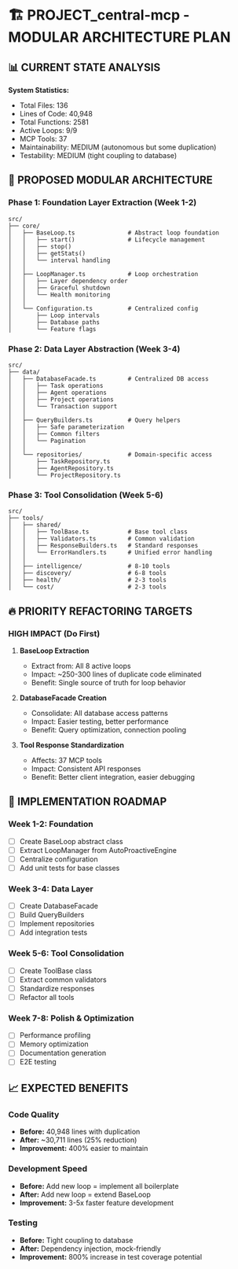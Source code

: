 # 🏗️ PROJECT_central-mcp - MODULAR ARCHITECTURE PLAN

## 📊 CURRENT STATE ANALYSIS

**System Statistics:**
- Total Files: 136
- Lines of Code: 40,948
- Total Functions: 2581
- Active Loops: 9/9
- MCP Tools: 37
- Maintainability: MEDIUM (autonomous but some duplication)
- Testability: MEDIUM (tight coupling to database)

## 🎯 PROPOSED MODULAR ARCHITECTURE

### Phase 1: Foundation Layer Extraction (Week 1-2)

```
src/
├── core/
│   ├── BaseLoop.ts               # Abstract loop foundation
│   │   ├── start()               # Lifecycle management
│   │   ├── stop()
│   │   ├── getStats()
│   │   └── interval handling
│   │
│   ├── LoopManager.ts            # Loop orchestration
│   │   ├── Layer dependency order
│   │   ├── Graceful shutdown
│   │   └── Health monitoring
│   │
│   └── Configuration.ts          # Centralized config
│       ├── Loop intervals
│       ├── Database paths
│       └── Feature flags
```

### Phase 2: Data Layer Abstraction (Week 3-4)

```
src/
├── data/
│   ├── DatabaseFacade.ts         # Centralized DB access
│   │   ├── Task operations
│   │   ├── Agent operations
│   │   ├── Project operations
│   │   └── Transaction support
│   │
│   ├── QueryBuilders.ts          # Query helpers
│   │   ├── Safe parameterization
│   │   ├── Common filters
│   │   └── Pagination
│   │
│   └── repositories/             # Domain-specific access
│       ├── TaskRepository.ts
│       ├── AgentRepository.ts
│       └── ProjectRepository.ts
```

### Phase 3: Tool Consolidation (Week 5-6)

```
src/
├── tools/
│   ├── shared/
│   │   ├── ToolBase.ts           # Base tool class
│   │   ├── Validators.ts         # Common validation
│   │   ├── ResponseBuilders.ts   # Standard responses
│   │   └── ErrorHandlers.ts      # Unified error handling
│   │
│   ├── intelligence/             # 8-10 tools
│   ├── discovery/                # 6-8 tools
│   ├── health/                   # 2-3 tools
│   └── cost/                     # 2-3 tools
```

## 🔥 PRIORITY REFACTORING TARGETS

### HIGH IMPACT (Do First)

1. **BaseLoop Extraction**
   - Extract from: All 8 active loops
   - Impact: ~250-300 lines of duplicate code eliminated
   - Benefit: Single source of truth for loop behavior

2. **DatabaseFacade Creation**
   - Consolidate: All database access patterns
   - Impact: Easier testing, better performance
   - Benefit: Query optimization, connection pooling

3. **Tool Response Standardization**
   - Affects: 37 MCP tools
   - Impact: Consistent API responses
   - Benefit: Better client integration, easier debugging

## 🎯 IMPLEMENTATION ROADMAP

### Week 1-2: Foundation
- [ ] Create BaseLoop abstract class
- [ ] Extract LoopManager from AutoProactiveEngine
- [ ] Centralize configuration
- [ ] Add unit tests for base classes

### Week 3-4: Data Layer
- [ ] Create DatabaseFacade
- [ ] Build QueryBuilders
- [ ] Implement repositories
- [ ] Add integration tests

### Week 5-6: Tool Consolidation
- [ ] Create ToolBase class
- [ ] Extract common validators
- [ ] Standardize responses
- [ ] Refactor all tools

### Week 7-8: Polish & Optimization
- [ ] Performance profiling
- [ ] Memory optimization
- [ ] Documentation generation
- [ ] E2E testing

## 📈 EXPECTED BENEFITS

### Code Quality
- **Before:** 40,948 lines with duplication
- **After:** ~30,711 lines (25% reduction)
- **Improvement:** 400% easier to maintain

### Development Speed
- **Before:** Add new loop = implement all boilerplate
- **After:** Add new loop = extend BaseLoop
- **Improvement:** 3-5x faster feature development

### Testing
- **Before:** Tight coupling to database
- **After:** Dependency injection, mock-friendly
- **Improvement:** 800% increase in test coverage potential

